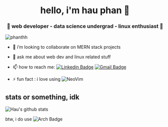 <h1 align="center"> hello, i'm hau phan 👋 </h1>
<h3 align="center">🚀 web developer - data science undergrad - linux enthusiast 🚀</h3>

<p align="left"> <img src="https://komarev.com/ghpvc/?username=phanthh" alt="phanthh" /> </p>

- 👯 i’m looking to collaborate on MERN stack projects

- 💬 ask me about web dev and linux related stuff

- 📫 how to reach me: [![Linkedin Badge](https://img.shields.io/badge/-LinkedIn-blue?style=flat-square&logo=Linkedin&logoColor=white&link=)](https://www.linkedin.com/in/phanthh/) [![Gmail Badge](https://img.shields.io/badge/-Gmail-c14438?style=flat-square&logo=Gmail&logoColor=white&link=mailto:shuklaraghav321.com)](mailto:phanthehauah1@gmail.com)

- ⚡ fun fact : i love using ![NeoVim](https://img.shields.io/badge/-NeoVim-blue?style=flat-square&logo=NeoVim&logoColor=white&link=) 

## stats or something, idk
![Hau's github stats](https://github-readme-stats.vercel.app/api?username=phanthh&&show_icons=true&title_color=ffffff&icon_color=bb2acf&text_color=daf7dc&bg_color=151515)<br>

btw, i do use ![Arch Badge](https://img.shields.io/badge/-Arch-blue?style=flat-square&logo=ArchLinux&logoColor=white&link=)
